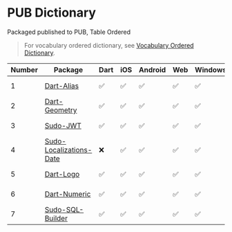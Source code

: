 # PUB Dictionary

Packaged published to PUB, Table Ordered

> For vocabulary ordered dictionary, see [Vocabulary Ordered Dictionary](./vocabulary).

| Number | Package                                                                    | Dart | iOS | Android | Web | Windows | MacOS | Link                                                                                     |
| ------ | -------------------------------------------------------------------------- | ---- | --- | ------- | --- | ------- | ----- | ---------------------------------------------------------------------------------------- |
| 1      | [Dart-Alias](//github.com/SudoDotDog/Dart-Alias)                           | ✅    | ✅   | ✅       | ✅   | ✅       | ✅     | [Document](//dart-alias.sudo.dog) / [PUB](//pub.dev/packages/alias)                      |
| 2      | [Dart-Geometry](//github.com/SudoDotDog/Dart-Geometry)                     | ✅    | ✅   | ✅       | ✅   | ✅       | ✅     | [Document](//dart-geometry.sudo.dog) / [PUB](//pub.dev/packages/coordinate)              |
| 3      | [Sudo-JWT](//github.com/SudoDotDog/Sudo-JWT)                               | ✅    | ✅   | ✅       | ✅   | ✅       | ✅     | [Document](//sudo-jwt.sudo.dog) / [PUB](//pub.dev/packages/sudo_jwt)                     |
| 4      | [Sudo-Localizations-Date](//github.com/SudoDotDog/Sudo-Localizations-Date) | ❌    | ✅   | ✅       | ✅   | ✅       | ✅     | [Document](//localizations-date.sudo.dog) / [PUB](//pub.dev/packages/localizations_date) |
| 5      | [Dart-Logo](//github.com/SudoDotDog/Dart-Logo)                             | ✅    | ✅   | ✅       | ✅   | ✅       | ✅     | [Document](//dart-logo.sudo.dog) / [PUB](//pub.dev/packages/logo)                        |
| 6      | [Dart-Numeric](//github.com/SudoDotDog/Dart-Numeric)                       | ✅    | ✅   | ✅       | ✅   | ✅       | ✅     | [Document](//dart-numeric.sudo.dog) / [PUB](//pub.dev/packages/numeric)                  |
| 7      | [Sudo-SQL-Builder](//github.com/SudoDotDog/Sudo-SQL-Builder)               | ✅    | ✅   | ✅       | ✅   | ✅       | ✅     | [Document](//sudo-sql-builder.sudo.dog) / [PUB](//pub.dev/packages/sudo_sql_builder)     |
